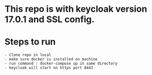 # This repo is with keycloak version 17.0.1 and SSL config.

# Steps to run
    - Clone repo in local
    - make sure docker is installed on machine
    - run command : docker-compose up in same directory
    - keycloak will start on https port 8443
